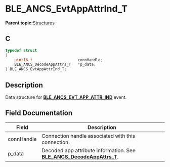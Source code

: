 # BLE\_ANCS\_EvtAppAttrInd\_T

**Parent topic:**[Structures](GUID-A2656700-B0A1-443C-903C-42AE1A0A1AD8.md)

## C

```c
typedef struct           
{                                                       
    uint16_t                    connHandle;
    BLE_ANCS_DecodeAppAttrs_T   *p_data;
} BLE_ANCS_EvtAppAttrInd_T; 
```

## Description

Data structure for **[BLE\_ANCS\_EVT\_APP\_ATTR\_IND](GUID-09E4D761-E240-4D15-8065-2AB976C30FAB.md)** event.

## Field Documentation

|Field|Description|
|-----|-----------|
|connHandle|Connection handle associated with this connection.|
|p\_data|Decoded app attribute information. See **[BLE\_ANCS\_DecodeAppAttrs\_T](GUID-D042A3BB-FDEF-4E21-9EAE-42452A3D7A03.md)**.|

